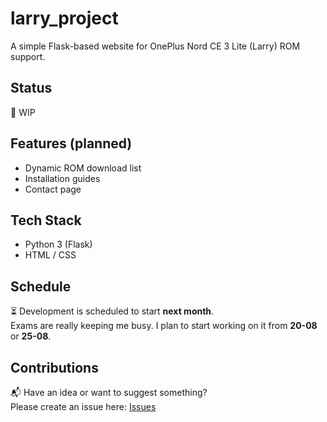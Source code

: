 # larry_project

A simple Flask-based website for OnePlus Nord CE 3 Lite (Larry) ROM support.

## Status

🚧 WIP

## Features (planned)

- Dynamic ROM download list
- Installation guides
- Contact page

## Tech Stack

- Python 3 (Flask)
- HTML / CSS

## Schedule

⏳ Development is scheduled to start **next month**.  
Exams are really keeping me busy. I plan to start working on it from **20-08** or **25-08**.

## Contributions

📬 Have an idea or want to suggest something?  
Please create an issue here: [Issues](https://github.com/rimehrab/larry_project/issues)